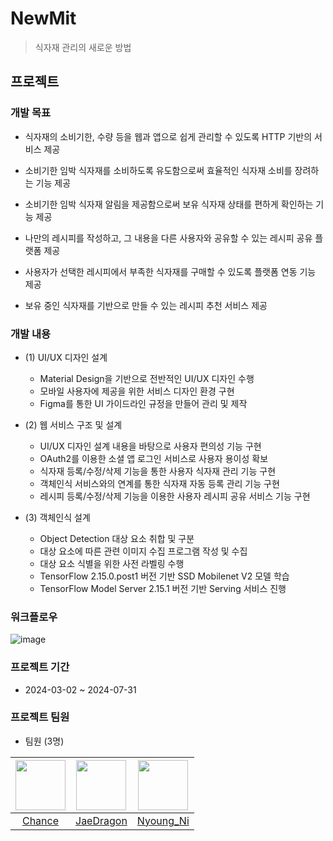 # NewMit

> 식자재 관리의 새로운 방법

## 프로젝트

### 개발 목표

- 식자재의 소비기한, 수량 등을 웹과 앱으로 쉽게 관리할 수 있도록 HTTP 기반의 서비스 제공

- 소비기한 임박 식자재를 소비하도록 유도함으로써 효율적인 식자재 소비를 장려하는 기능 제공

- 소비기한 임박 식자재 알림을 제공함으로써 보유 식자재 상태를 편하게 확인하는 기능 제공

- 나만의 레시피를 작성하고, 그 내용을 다른 사용자와 공유할 수 있는 레시피 공유 플랫폼 제공

- 사용자가 선택한 레시피에서 부족한 식자재를 구매할 수 있도록 플랫폼 연동 기능 제공

- 보유 중인 식자재를 기반으로 만들 수 있는 레시피 추천 서비스 제공

### 개발 내용

- (1) UI/UX 디자인 설계
  * Material Design을 기반으로 전반적인 UI/UX 디자인 수행
  * 모바일 사용자에 제공을 위한 서비스 디자인 환경 구현
  * Figma를 통한 UI 가이드라인 규정을 만들어 관리 및 제작

- (2) 웹 서비스 구조 및 설계
  * UI/UX 디자인 설계 내용을 바탕으로 사용자 편의성 기능 구현
  * OAuth2를 이용한 소셜 앱 로그인 서비스로 사용자 용이성 확보
  * 식자재 등록/수정/삭제 기능을 통한 사용자 식자재 관리 기능 구현
  * 객체인식 서비스와의 연계를 통한 식자재 자동 등록 관리 기능 구현
  * 레시피 등록/수정/삭제 기능을 이용한 사용자 레시피 공유 서비스 기능 구현

- (3) 객체인식 설계
  * Object Detection 대상 요소 취합 및 구분
  * 대상 요소에 따른 관련 이미지 수집 프로그램 작성 및 수집
  * 대상 요소 식별을 위한 사전 라벨링 수행
  * TensorFlow 2.15.0.post1 버전 기반 SSD Mobilenet V2 모델 학습
  * TensorFlow Model Server 2.15.1 버전 기반 Serving 서비스 진행

### 워크플로우

![image](https://github.com/HaeZuo/NewMit/assets/66985977/97037fa8-861b-4ffe-87cf-496890c9e700)

### 프로젝트 기간

- 2024-03-02 ~ 2024-07-31

### 프로젝트 팀원

- 팀원 (3명) <br/>

|<img src='https://avatars.githubusercontent.com/u/23098327?v=4' height=80 width=80px></img>|<img src='https://avatars.githubusercontent.com/u/66985977?v=4' height=80 width=80px></img>|<img src='https://avatars.githubusercontent.com/u/71180175?v=4' height=80 width=80px></img>|
|:-:|:-:|:-:|
|[Chance](https://github.com/ahs0432)|[JaeDragon](https://github.com/iJaeDragon)|[Nyoung_Ni](https://github.com/yheun03)|
